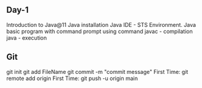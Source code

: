 ## Day-1
Introduction to Java@11
Java installation 
Java IDE - STS Environment.
Java basic program with command prompt using command
javac - compilation
java  - execution

Git
------
git init
git add FileName
git commit -m "commit message"
First Time: git remote add origin <link>
First Time: git push -u origin main
